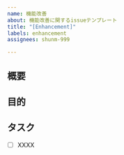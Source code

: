 ```yaml
---
name: 機能改善
about: 機能改善に関するissueテンプレート
title: "[Enhancement]"
labels: enhancement
assignees: shunm-999

---
```


## 概要

##  目的

## タスク
- [ ] XXXX